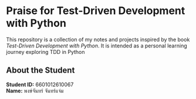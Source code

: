 # Praise for Test-Driven Development with Python

This repository is a collection of my notes and projects inspired by the book *Test-Driven Development with Python*. It is intended as a personal learning journey exploring TDD in Python

## About the Student

**Student ID:** 6601012610067  
**Name:** พงษ์จันทร์ จันทร์แจ่ม  
